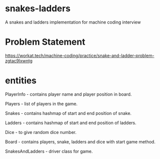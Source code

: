 # snakes-ladders
A snakes and ladders implementation for machine coding interview

# Problem Statement
https://workat.tech/machine-coding/practice/snake-and-ladder-problem-zgtac9lxwntg

# entities
PlayerInfo - contains player name and player position in board.

Players - list of players in the game.

Snakes - contains hashmap of start and end position of snake.

Ladders - contains hashmap of start and end position of ladders.

Dice - to give random dice number.

Board - contains players, snake, ladders and dice with start game method.

SnakesAndLadders - driver class for game.
